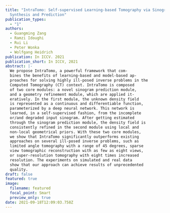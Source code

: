 ```yaml
---
title: "IntraTomo: Self-supervised Learning-based Tomography via Sinogram
  Synthesis and Prediction"
publication_types:
  - "1"
authors:
  - Guangming Zang
  - Ramzi Idoughi
  - Rui Li
  - Peter Wonka
  - Wolfgang Heidrich
publication: In ICCV. 2021
publication_short: In ICCV, 2021
abstract: |-
  We propose IntraTomo, a powerful framework that com-
  bines the benefits of learning-based and model-based ap-
  proaches for solving highly ill-posed inverse problems in the
  Computed Tomography (CT) context. IntraTomo is composed
  of two core modules: a novel sinogram prediction module,
  and a geometry refinement module, which are applied it-
  eratively. In the first module, the unknown density field
  is represented as a continuous and differentiable function,
  parameterized by a deep neural network. This network is
  learned, in a self-supervised fashion, from the incomplete
  or/and degraded input sinogram. After getting estimated
  through the sinogram prediction module, the density field is
  consistently refined in the second module using local and
  non-local geometrical priors. With these two core modules,
  we show that IntraTomo significantly outperforms existing
  approaches on several ill-posed inverse problems, such as
  limited angle tomography with a range of 45 degrees, sparse
  view tomographic reconstruction with as few as eight views,
  or super-resolution tomography with eight times increased
  resolution. The experiments on simulated and real data
  show that our approach can achieve results of unprecedented
  quality.
draft: false
featured: true
image:
  filename: featured
  focal_point: Smart
  preview_only: true
date: 2021-09-18T12:09:03.758Z
---
```

